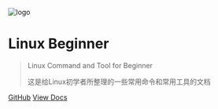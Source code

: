 <!-- docs/cover.md -->

![logo](https://image.bobankh.com/2020/06/25/992db79f3a866.svg)

# Linux Beginner

> Linux Command and Tool for Beginner
>
> 这是给Linux初学者所整理的一些常用命令和常用工具的文档

[GitHub](https://github.com/BobAnkh/LinuxBeginner/)
[View Docs](#Linux-Beginner)